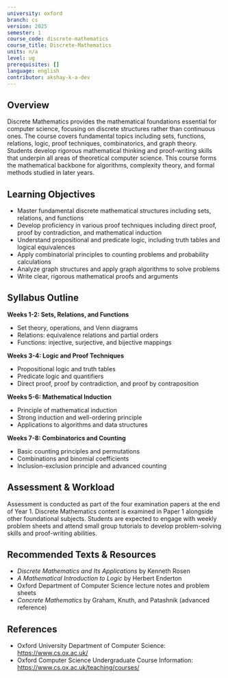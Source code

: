 ```yaml
---
university: oxford
branch: cs
version: 2025
semester: 1
course_code: discrete-mathematics
course_title: Discrete-Mathematics
units: n/a
level: ug
prerequisites: []
language: english
contributor: akshay-k-a-dev
---
```


## Overview

Discrete Mathematics provides the mathematical foundations essential for computer science, focusing on discrete structures rather than continuous ones. The course covers fundamental topics including sets, functions, relations, logic, proof techniques, combinatorics, and graph theory. Students develop rigorous mathematical thinking and proof-writing skills that underpin all areas of theoretical computer science. This course forms the mathematical backbone for algorithms, complexity theory, and formal methods studied in later years.

## Learning Objectives

- Master fundamental discrete mathematical structures including sets, relations, and functions
- Develop proficiency in various proof techniques including direct proof, proof by contradiction, and mathematical induction
- Understand propositional and predicate logic, including truth tables and logical equivalences
- Apply combinatorial principles to counting problems and probability calculations
- Analyze graph structures and apply graph algorithms to solve problems
- Write clear, rigorous mathematical proofs and arguments

## Syllabus Outline

**Weeks 1-2: Sets, Relations, and Functions**
- Set theory, operations, and Venn diagrams
- Relations: equivalence relations and partial orders
- Functions: injective, surjective, and bijective mappings

**Weeks 3-4: Logic and Proof Techniques**
- Propositional logic and truth tables
- Predicate logic and quantifiers
- Direct proof, proof by contradiction, and proof by contraposition

**Weeks 5-6: Mathematical Induction**
- Principle of mathematical induction
- Strong induction and well-ordering principle
- Applications to algorithms and data structures

**Weeks 7-8: Combinatorics and Counting**
- Basic counting principles and permutations
- Combinations and binomial coefficients
- Inclusion-exclusion principle and advanced counting

## Assessment & Workload

Assessment is conducted as part of the four examination papers at the end of Year 1. Discrete Mathematics content is examined in Paper 1 alongside other foundational subjects. Students are expected to engage with weekly problem sheets and attend small group tutorials to develop problem-solving skills and proof-writing abilities.

## Recommended Texts & Resources

- *Discrete Mathematics and Its Applications* by Kenneth Rosen
- *A Mathematical Introduction to Logic* by Herbert Enderton
- Oxford Department of Computer Science lecture notes and problem sheets
- *Concrete Mathematics* by Graham, Knuth, and Patashnik (advanced reference)

## References

- Oxford University Department of Computer Science: https://www.cs.ox.ac.uk/
- Oxford Computer Science Undergraduate Course Information: https://www.cs.ox.ac.uk/teaching/courses/
